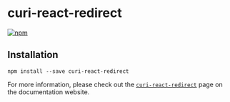 # curi-react-redirect

[![npm][badge]][npm-link]

[badge]: https://img.shields.io/npm/v/curi-react-redirect.svg
[npm-link]: https://npmjs.com/package/curi-react-redirect

## Installation

```
npm install --save curi-react-redirect
```

For more information, please check out the [`curi-react-redirect`](https://curi.js.org/curi/packages/curi-react-redirect) page on the documentation website.
